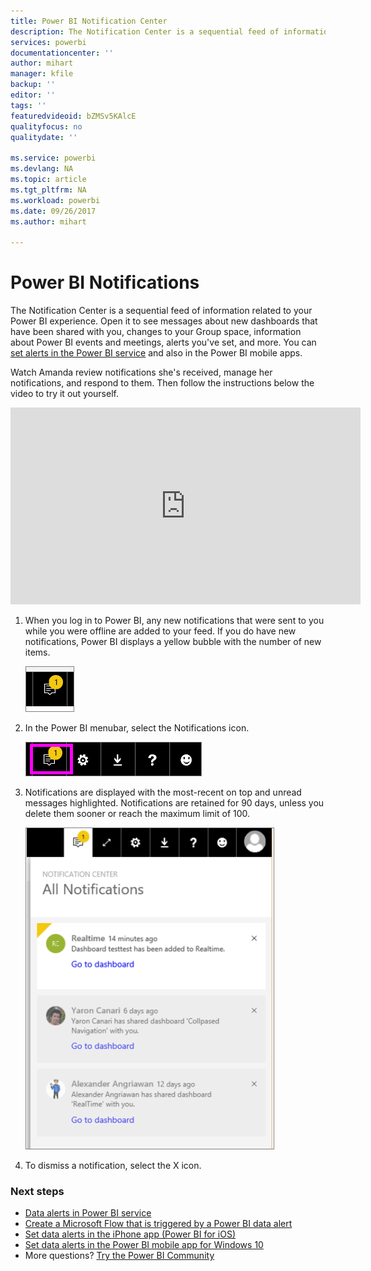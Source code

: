 ```yaml
---
title: Power BI Notification Center
description: The Notification Center is a sequential feed of information related to your Power BI experience.
services: powerbi
documentationcenter: ''
author: mihart
manager: kfile
backup: ''
editor: ''
tags: ''
featuredvideoid: bZMSv5KAlcE
qualityfocus: no
qualitydate: ''

ms.service: powerbi
ms.devlang: NA
ms.topic: article
ms.tgt_pltfrm: NA
ms.workload: powerbi
ms.date: 09/26/2017
ms.author: mihart

---
```

# Power BI Notifications
The Notification Center is a sequential feed of information related to your Power BI experience. Open it to see messages about new dashboards that have been shared with you, changes to your Group space, information about Power BI events and meetings, alerts you've set, and more. You can [set alerts in the Power BI service](service-set-data-alerts.md) and also in the Power BI mobile apps.

Watch Amanda review notifications she's received, manage her notifications, and respond to them. Then follow the instructions below the video to try it out yourself.

<iframe width="560" height="315" src="https://www.youtube.com/embed/bZMSv5KAlcE" frameborder="0" allowfullscreen></iframe>


1. When you log in to Power BI, any new notifications that were sent to you while you were offline are added to your feed. If you do have new notifications, Power BI displays a yellow bubble with the number of new items.
   
   ![](media/service-notification-center/power-bi-new-notification.png)
2. In the Power BI menubar, select the Notifications icon.
   
   ![](media/service-notification-center/power-bi-notifications-icon.png)
3. Notifications are displayed with the most-recent on top and unread messages highlighted. Notifications are retained for 90 days, unless you delete them sooner or reach the maximum limit of 100.
   
   ![](media/service-notification-center/power-bi-notifications.png)
4. To dismiss a notification, select the X icon.

### Next steps
* [Data alerts in Power BI service](service-set-data-alerts.md)
* [Create a Microsoft Flow that is triggered by a Power BI data alert](service-flow-integration.md)
* [Set data alerts in the iPhone app (Power BI for iOS)](mobile-set-data-alerts-in-the-mobile-apps.md)
* [Set data alerts in the Power BI mobile app for Windows 10](mobile-set-data-alerts-in-the-mobile-apps.md)
* More questions? [Try the Power BI Community](http://community.powerbi.com/)

